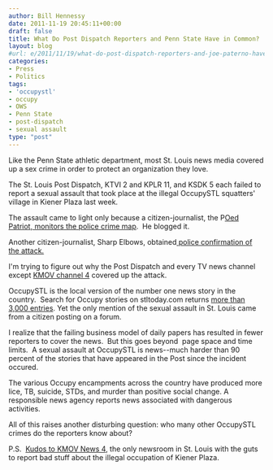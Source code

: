 ```yaml
---
author: Bill Hennessy
date: 2011-11-19 20:45:11+00:00
draft: false
title: What Do Post Dispatch Reporters and Penn State Have in Common?
layout: blog
#url: e/2011/11/19/what-do-post-dispatch-reporters-and-joe-paterno-have-in-common/
categories:
- Press
- Politics
tags:
- 'occupystl'
- occupy
- OWS
- Penn State
- post-dispatch
- sexual assault
type: "post"
---
```


Like the Penn State athletic department, most St. Louis news media covered up a sex crime in order to protect an organization they love.

The St. Louis Post Dispatch, KTVI 2 and KPLR 11, and KSDK 5 each failed to report a sexual assault that took place at the illegal OccupySTL squatters' village in Kiener Plaza last week.

The assault came to light only because a citizen-journalist, the P[Oed Patriot, monitors the police crime map](https://www.poedpatriot.com/2011/11/possible-sexual-assault-at-occupy-st.html).  He blogged it.

Another citizen-journalist, Sharp Elbows, obtained[ police confirmation of the attack.](https://sharpelbowsstl.blogspot.com/2011/11/breaking-sexual-assault-at.html)

I'm trying to figure out why the Post Dispatch and every TV news channel except [KMOV channel 4](www.kmov.com) covered up the attack.

OccupySTL is the local version of the number one news story in the country.  Search for Occupy stories on stltoday.com returns [more than 3,000 entries](https://www.stltoday.com/search/?l=50&sd=desc&s=start_time&f=html&q=Occupy). Yet the only mention of the sexual assault in St. Louis came from a citizen posting on a forum.

I realize that the failing business model of daily papers has resulted in fewer reporters to cover the news.  But this goes beyond  page space and time limits.  A sexual assault at OccupySTL is news--much harder than 90 percent of the stories that have appeared in the Post since the incident occured.

The various Occupy encampments across the country have produced more lice, TB, suicide, STDs, and murder than positive social change. A responsible news agency reports news associated with dangerous activities.

All of this raises another disturbing question: who many other OccupySTL crimes do the reporters know about?

P.S.  [Kudos to KMOV News 4](https://www.kmov.com/news), the only newsroom in St. Louis with the guts to report bad stuff about the illegal occupation of Kiener Plaza.
